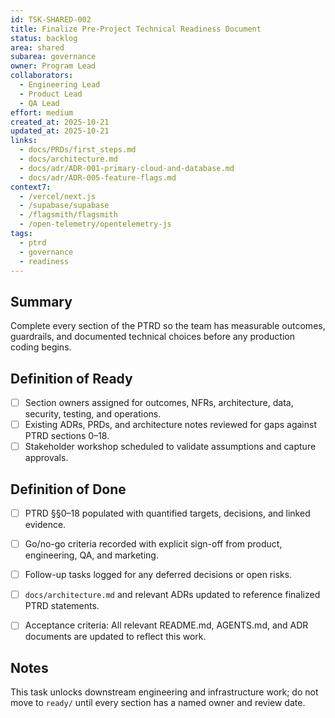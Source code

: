 ```yaml
---
id: TSK-SHARED-002
title: Finalize Pre-Project Technical Readiness Document
status: backlog
area: shared
subarea: governance
owner: Program Lead
collaborators:
  - Engineering Lead
  - Product Lead
  - QA Lead
effort: medium
created_at: 2025-10-21
updated_at: 2025-10-21
links:
  - docs/PRDs/first_steps.md
  - docs/architecture.md
  - docs/adr/ADR-001-primary-cloud-and-database.md
  - docs/adr/ADR-005-feature-flags.md
context7:
  - /vercel/next.js
  - /supabase/supabase
  - /flagsmith/flagsmith
  - /open-telemetry/opentelemetry-js
tags:
  - ptrd
  - governance
  - readiness
---
```


## Summary
Complete every section of the PTRD so the team has measurable outcomes, guardrails, and documented technical choices before any production coding begins.

## Definition of Ready
- [ ] Section owners assigned for outcomes, NFRs, architecture, data, security, testing, and operations.
- [ ] Existing ADRs, PRDs, and architecture notes reviewed for gaps against PTRD sections 0–18.
- [ ] Stakeholder workshop scheduled to validate assumptions and capture approvals.

## Definition of Done
- [ ] PTRD §§0–18 populated with quantified targets, decisions, and linked evidence.
- [ ] Go/no-go criteria recorded with explicit sign-off from product, engineering, QA, and marketing.
- [ ] Follow-up tasks logged for any deferred decisions or open risks.
- [ ] `docs/architecture.md` and relevant ADRs updated to reference finalized PTRD statements.
- [ ] Acceptance criteria: All relevant README.md, AGENTS.md, and ADR documents are updated to reflect this work.


## Notes
This task unlocks downstream engineering and infrastructure work; do not move to `ready/` until every section has a named owner and review date.
